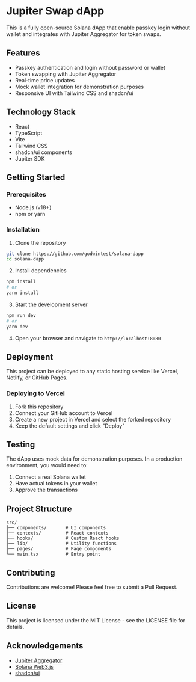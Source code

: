 # Jupiter Swap dApp

This is a fully open-source Solana dApp that enable passkey login without wallet and integrates with Jupiter Aggregator for token swaps.

## Features

- Passkey authentication and login without password or wallet
- Token swapping with Jupiter Aggregator
- Real-time price updates
- Mock wallet integration for demonstration purposes
- Responsive UI with Tailwind CSS and shadcn/ui

## Technology Stack

- React
- TypeScript
- Vite
- Tailwind CSS
- shadcn/ui components
- Jupiter SDK

## Getting Started

### Prerequisites

- Node.js (v18+)
- npm or yarn

### Installation

1. Clone the repository

```sh
git clone https://github.com/godwintest/solana-dapp
cd solana-dapp
```

2. Install dependencies

```sh
npm install
# or
yarn install
```

3. Start the development server

```sh
npm run dev
# or
yarn dev
```

4. Open your browser and navigate to `http://localhost:8080`

## Deployment

This project can be deployed to any static hosting service like Vercel, Netlify, or GitHub Pages.

### Deploying to Vercel

1. Fork this repository
2. Connect your GitHub account to Vercel
3. Create a new project in Vercel and select the forked repository
4. Keep the default settings and click "Deploy"

## Testing

The dApp uses mock data for demonstration purposes. In a production environment, you would need to:

1. Connect a real Solana wallet
2. Have actual tokens in your wallet
3. Approve the transactions

## Project Structure

```
src/
├── components/       # UI components
├── contexts/         # React contexts
├── hooks/            # Custom React hooks
├── lib/              # Utility functions
├── pages/            # Page components
└── main.tsx          # Entry point
```

## Contributing

Contributions are welcome! Please feel free to submit a Pull Request.

## License

This project is licensed under the MIT License - see the LICENSE file for details.

## Acknowledgements

- [Jupiter Aggregator](https://jup.ag/)
- [Solana Web3.js](https://github.com/solana-labs/solana-web3.js)
- [shadcn/ui](https://ui.shadcn.com/)
